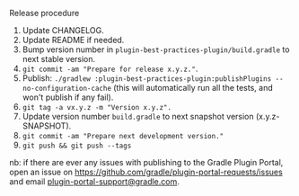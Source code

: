 Release procedure

1. Update CHANGELOG.
2. Update README if needed.
3. Bump version number in `plugin-best-practices-plugin/build.gradle` to next stable version.
4. `git commit -am "Prepare for release x.y.z."`.
5. Publish: `./gradlew :plugin-best-practices-plugin:publishPlugins --no-configuration-cache`
   (this will automatically run all the tests, and won't publish if any fail).
6. `git tag -a vx.y.z -m "Version x.y.z".`
7. Update version number `build.gradle` to next snapshot version (x.y.z-SNAPSHOT).
8. `git commit -am "Prepare next development version."`
9. `git push && git push --tags`

nb: if there are ever any issues with publishing to the Gradle Plugin Portal, open an issue on
https://github.com/gradle/plugin-portal-requests/issues and email plugin-portal-support@gradle.com.